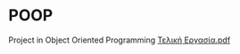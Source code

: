 # POOP
Project in Object Oriented Programming
[Τελική Εργασία.pdf](https://github.com/peterdsp/POOP/files/9114956/default.pdf)

